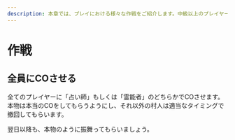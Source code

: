 ```yaml
---
description: 本章では、プレイにおける様々な作戦をご紹介します。中級以上のプレイヤー向けです。
---
```


# 作戦

## 全員にCOさせる

全てのプレイヤーに「占い師」もしくは「霊能者」のどちらかでCOさせます。本物は本当のCOをしてもらうようにし、それ以外の村人は適当なタイミングで撤回してもらいます。

翌日以降も、本物のように振舞ってもらいましょう。

